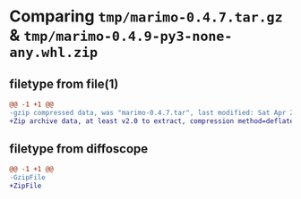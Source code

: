 # Comparing `tmp/marimo-0.4.7.tar.gz` & `tmp/marimo-0.4.9-py3-none-any.whl.zip`

## filetype from file(1)

```diff
@@ -1 +1 @@
-gzip compressed data, was "marimo-0.4.7.tar", last modified: Sat Apr 27 20:33:33 2024, max compression
+Zip archive data, at least v2.0 to extract, compression method=deflate
```

## filetype from diffoscope

```diff
@@ -1 +1 @@
-GzipFile
+ZipFile
```

